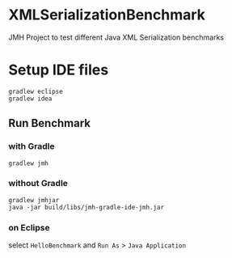 # XMLSerializationBenchmark
JMH Project to test different Java XML Serialization benchmarks 

# Setup IDE files

    gradlew eclipse
    gradlew idea

## Run Benchmark

### with Gradle

    gradlew jmh

### without Gradle

    gradlew jmhjar
    java -jar build/libs/jmh-gradle-ide-jmh.jar

### on Eclipse

select `HelloBenchmark` and `Run As` > `Java Application`